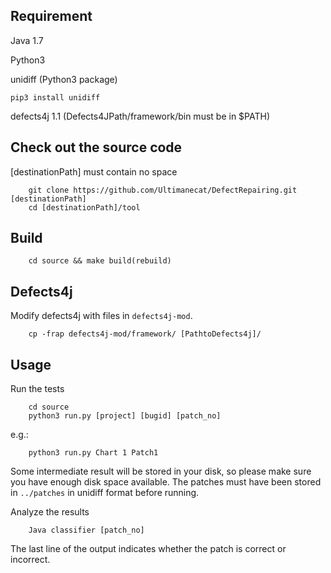 ## Requirement
Java 1.7

Python3

unidiff (Python3 package)

```
pip3 install unidiff
```

defects4j 1.1 (Defects4JPath/framework/bin must be in $PATH)

## Check out the source code
[destinationPath] must contain no space
```
    git clone https://github.com/Ultimanecat/DefectRepairing.git [destinationPath]
    cd [destinationPath]/tool
```

## Build
```
    cd source && make build(rebuild)
```

## Defects4j 
Modify defects4j with files in `defects4j-mod`.
```
	cp -frap defects4j-mod/framework/ [PathtoDefects4j]/
```
## Usage
Run the tests
```
    cd source
    python3 run.py [project] [bugid] [patch_no]
```
e.g.:
```
    python3 run.py Chart 1 Patch1
```
Some intermediate result will be stored in your disk, so please make sure you have enough disk space available. The patches must have been stored in `../patches` in unidiff format before running.

Analyze the results
```
    Java classifier [patch_no]
```
The last line of the output indicates whether the patch is correct or incorrect.
